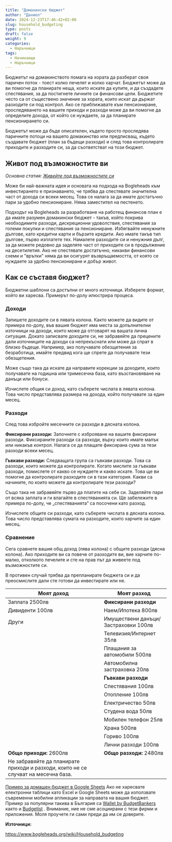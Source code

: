 ```yaml
---
title: "Домакински бюджет"
author: "Даниел"
date: 2024-12-23T17:46:42+02:00
slug: household_budgeting
type: posts
draft: false
weight: 9
categories:
  - Наръчници
tags:
  - Начинаещи
  - Наръчници
---
```


Бюджетът на домакинството помага на хората да разберат своя паричен поток - тоест колко печелят и колко харчат. Бюджетът може да ви помогне да планирате неща, които искате да купите, и да създадете спестявания, за да постигнете личните си финансови цели. Бюджетите често са от съществено значение за хората, които искат да държат разходите си под контрол. Ако се приближавате към пенсиониране, проследяването на вашите приходи и разходи може да ви помогне да определите дохода, от който се нуждаете, за да планирате пенсионирането си.

Бюджетът може да бъде описателен, където просто проследява паричните потоци на вашето домакинство или предписващ, където създавате бюджет (план за бъдещи разходи) и след това контролирате приходите и разходите си, за да съответстват на този бюджет.

## Живот под възможностите ви
_Основна статия: [Живейте под възможностите си](/posts/living_below_your_means)_

Може би най-важната идея и основата на подхода на Bogleheads към инвестирането е признаването, че трябва да спестявате значителна част от дохода си всеки месец. Това се налага за да имате достатъчно пари за удобно пенсиониране. Няма заместител на пестенето.

Подходът на Bogleheads за разработване на работещ финансов план е да имате разумен домакински бюджет - такъв, който покрива необходимите разходи, дискреционни удоволствия, спестявания за големи покупки и спестявания за пенсиониране. Избягвайте ненужните дългове, като кредитни карти и бързите кредити. Ако имате такъв тип дългове, първо изплатете тях. Намалете разходите си и ненужния дълг, за да можете редовно да заделяте част от приходите си в продължение на десетилетия. Ако не спестявате достатъчно, никакви финансови схеми и "врътки" няма да ви осигурят възвръщаемостта, от която се нуждаете за удобно пенсиониране и добър живот.

## Как се съставя бюджет?
Бюджетни шаблони са достъпни от много източници. Изберете формат, който ви харесва. Примерът по-долу илюстрира процеса.

### Доходи
Запишете доходите си в лявата колона. Както можете да видите от примера по-долу, във вашия бюджет има места за допълнителни източници на доходи, които може да отговарят на вашата лична ситуация. Докато записвате доходите си, не забравяйте да прецените дали източниците на доходи са непрекъснати или може да спрат в близко бъдеще. Например, ако получавате обезщетения за безработица, имайте предвид кога ще спрете да получавате тези обезщетения.

Може също така да искате да направите корекции за доходите, които получавате на годишна или тримесечна база, като възстановяване на данъци или бонуси.

Изчислете общия си доход, като съберете числата в лявата колона. Това число представлява размера на дохода, който получавате за един месец.

### Разходи
След това избройте месечните си разходи в дясната колона.

**Фиксирани разходи:** Започнете с изброяване на вашите фиксирани разходи. Фиксираните разходи са разходи, върху които имате малък или никакъв контрол. Налага се да плащате фиксирана сума за тези разходи всеки месец.

**Гъвкави разходи:** Следващата група са гъвкави разходи. Това са разходи, които можете да контролирате. Когато мислите за гъвкави разходи, помислете от какво се нуждаете и какво искате. Това ще ви помогне да контролирате разходите си в тази категория. Какви са начините, по които можете да контролирате тези разходи?

Също така не забравяйте първо да платите на себе си. Заделяйте пари от всяка заплата и ги влагайте в спестяванията си. Ще забележите в примера по-долу, че „спестяванията“ са посочени като разход.

Изчислете общите си разходи, като съберете числата в дясната колона. Това число представлява сумата на разходите, които харчите за един месец.

### Сравнение
Сега сравнете вашия общ доход (лява колона) с общите разходи (дясна колона). Ако приходите ви са повече от разходите ви, вие харчите по-малко, отколкото печелите и сте на прав път да живеете под възможностите си.

В противен случай трябва да препланирате бюджета си и да преосмислите дали сте готови да инвестирате или не.

| Моят доход | Моят разход |
|--|--|
| Заплата 2500лв | **Фиксирани разходи** |
| Дивиденти 100лв | Наем/Ипотека 800лв |
| Други | Имуществени данъци/Застраховки 100лв |
|  | Телевизия/Интернет 35лв |
|  | Плащания за автомобили 500лв |
|  | Автомобилна застраховка 20лв |
|  | **Гъвкави разходи** |
|  | Спестявания 100лв |
|  | Отопление 100лв |
|  | Електричество 50лв |
|  | Студена вода 50лв |
|  | Мобилен телефон 25лв |
|  | Храна 500лв |
|  | Гориво 100лв |
|  | Лични разходи 100лв |
| **Общо приходи:** 2600лв | **Общо разходи:** 2480лв |
| Не забравяйте да планирате приходи и разходи, които не се случват на месечна база. |  |

[Пример за домашен бюджет в Google Sheets](https://spreadsheets.google.com/ccc?key=10e9DKUgoVVRun6Bv0pzoWsQqLtda8zH05Q-CCXOD4Yo) Ако не харесвате електронни таблици като Excel и Google Sheets може да използвате съвременни мобилни апликации за направата на вашия бюджет. Пример за популярни такива в България са [Wallet by BudgetBankers](https://budgetbakers.com/) както и [Budgetist](https://www.budgetist.app/bg/) . Внимание, ние не сме асоциирани с тези фирми и приложения. Моля проучете ги сами преди да им се доверите.


**Източници:**

https://www.bogleheads.org/wiki/Household_budgeting
